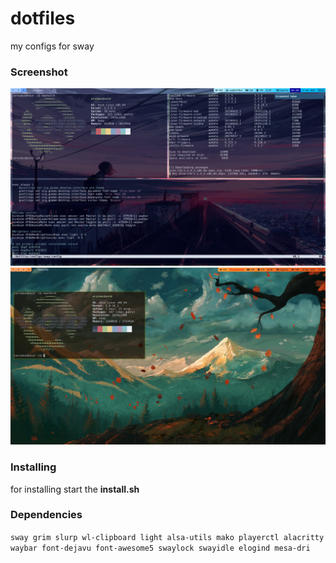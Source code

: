 # dotfiles
my configs for sway
### Screenshot
![alt-текст](screenshot.png "screenshot")
![alt-текст](screenshot1.png "screenshot")
### Installing
for installing start the **install.sh**
### Dependencies
`sway grim slurp wl-clipboard light alsa-utils mako playerctl alacritty waybar font-dejavu font-awesome5 swaylock swayidle elogind mesa-dri`

